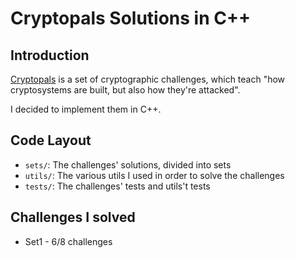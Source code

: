 # Cryptopals Solutions in C++
## Introduction
[Cryptopals](https://cryptopals.com/) is a set of cryptographic challenges, which teach "how cryptosystems are built, but also how they're attacked".

I decided to implement them in C++.

## Code Layout
* `sets/`: The challenges' solutions, divided into sets
* `utils/`: The various utils I used in order to solve the challenges
* `tests/`: The challenges' tests and utils't tests

## Challenges I solved

* Set1 - 6/8 challenges